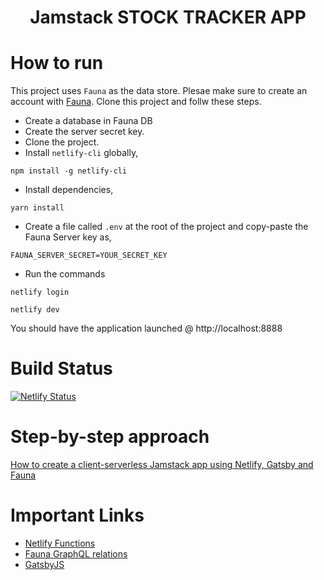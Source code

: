 <h1 align="center">
  Jamstack STOCK TRACKER APP
</h1>


# How to run

This project uses `Fauna` as the data store. Plesae make sure to create an account with [Fauna](https://fauna.com/). Clone this project and follw these steps.

- Create a database in Fauna DB
- Create the server secret key.
- Clone the project.
- Install `netlify-cli` globally,
 ```shell
 npm install -g netlify-cli
 ```
- Install dependencies,
 ```shell
 yarn install
 ```
- Create a file called `.env` at the root of the project and copy-paste the Fauna Server key as,
 ```shell
 FAUNA_SERVER_SECRET=YOUR_SECRET_KEY
 ```
- Run the commands
 ```shell
 netlify login
 
 netlify dev
 ```
 
You should have the application launched @ http://localhost:8888

# Build Status
[![Netlify Status](https://api.netlify.com/api/v1/badges/9cdee8a1-a2de-4571-8733-760258100fae/deploy-status)](https://app.netlify.com/sites/shopnote/deploys)

# Step-by-step approach
[How to create a client-serverless Jamstack app using Netlify, Gatsby and Fauna](https://css-tricks.com/how-to-create-a-client-serverless-jamstack-app-using-netlify-gatsby-and-fauna/)

# Important Links
- [Netlify Functions](https://www.netlify.com/products/functions/)
- [Fauna GraphQL relations](https://docs.fauna.com/fauna/current/api/graphql/relations)
- [GatsbyJS](http://gatsbyjs.org/)
